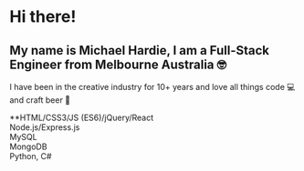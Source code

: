 # Hi there!
## My name is Michael Hardie, I am a Full-Stack Engineer from Melbourne Australia 🤓

I have been in the creative industry for 10+ years and love all things code 💻 and craft beer 🍻

**HTML/CSS3/JS (ES6)/jQuery/React<br>
Node.js/Express.js<br>
MySQL<br>
MongoDB<br>
Python, C#
